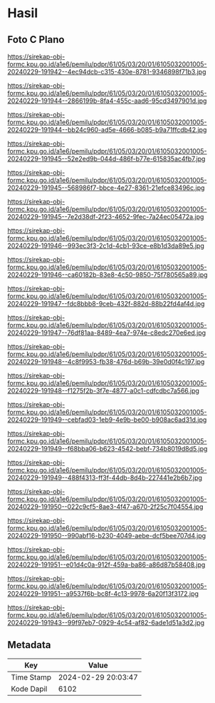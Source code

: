 # Hasil

## Foto C Plano

https://sirekap-obj-formc.kpu.go.id/a1e6/pemilu/pdpr/61/05/03/20/01/6105032001005-20240229-191942--4ec94dcb-c315-430e-8781-9346898f71b3.jpg

https://sirekap-obj-formc.kpu.go.id/a1e6/pemilu/pdpr/61/05/03/20/01/6105032001005-20240229-191944--2866199b-8fa4-455c-aad6-95cd3497901d.jpg

https://sirekap-obj-formc.kpu.go.id/a1e6/pemilu/pdpr/61/05/03/20/01/6105032001005-20240229-191944--bb24c960-ad5e-4666-b085-b9a71ffcdb42.jpg

https://sirekap-obj-formc.kpu.go.id/a1e6/pemilu/pdpr/61/05/03/20/01/6105032001005-20240229-191945--52e2ed9b-044d-486f-b77e-615835ac4fb7.jpg

https://sirekap-obj-formc.kpu.go.id/a1e6/pemilu/pdpr/61/05/03/20/01/6105032001005-20240229-191945--568986f7-bbce-4e27-8361-21efce83496c.jpg

https://sirekap-obj-formc.kpu.go.id/a1e6/pemilu/pdpr/61/05/03/20/01/6105032001005-20240229-191945--7e2d38df-2f23-4652-9fec-7a24ec05472a.jpg

https://sirekap-obj-formc.kpu.go.id/a1e6/pemilu/pdpr/61/05/03/20/01/6105032001005-20240229-191946--993ec3f3-2c1d-4cb1-93ce-e8b1d3da89e5.jpg

https://sirekap-obj-formc.kpu.go.id/a1e6/pemilu/pdpr/61/05/03/20/01/6105032001005-20240229-191946--ca60182b-83e8-4c50-9850-75f780565a89.jpg

https://sirekap-obj-formc.kpu.go.id/a1e6/pemilu/pdpr/61/05/03/20/01/6105032001005-20240229-191947--fdc8bbb8-9ceb-432f-882d-88b22fd4af4d.jpg

https://sirekap-obj-formc.kpu.go.id/a1e6/pemilu/pdpr/61/05/03/20/01/6105032001005-20240229-191947--76df81aa-8489-4ea7-974e-c8edc270e6ed.jpg

https://sirekap-obj-formc.kpu.go.id/a1e6/pemilu/pdpr/61/05/03/20/01/6105032001005-20240229-191948--4c8f9953-fb38-476d-b69b-39e0d0f4c197.jpg

https://sirekap-obj-formc.kpu.go.id/a1e6/pemilu/pdpr/61/05/03/20/01/6105032001005-20240229-191948--f1275f2b-3f7e-4877-a0c1-cdfcdbc7a566.jpg

https://sirekap-obj-formc.kpu.go.id/a1e6/pemilu/pdpr/61/05/03/20/01/6105032001005-20240229-191949--cebfad03-1eb9-4e9b-be00-b908ac6ad31d.jpg

https://sirekap-obj-formc.kpu.go.id/a1e6/pemilu/pdpr/61/05/03/20/01/6105032001005-20240229-191949--f68bba06-b623-4542-bebf-734b8019d8d5.jpg

https://sirekap-obj-formc.kpu.go.id/a1e6/pemilu/pdpr/61/05/03/20/01/6105032001005-20240229-191949--488f4313-ff3f-44db-8d4b-227441e2b6b7.jpg

https://sirekap-obj-formc.kpu.go.id/a1e6/pemilu/pdpr/61/05/03/20/01/6105032001005-20240229-191950--022c9cf5-8ae3-4f47-a670-2f25c7f04554.jpg

https://sirekap-obj-formc.kpu.go.id/a1e6/pemilu/pdpr/61/05/03/20/01/6105032001005-20240229-191950--990abf16-b230-4049-aebe-dcf5bee707d4.jpg

https://sirekap-obj-formc.kpu.go.id/a1e6/pemilu/pdpr/61/05/03/20/01/6105032001005-20240229-191951--e01d4c0a-912f-459a-ba86-a86d87b58408.jpg

https://sirekap-obj-formc.kpu.go.id/a1e6/pemilu/pdpr/61/05/03/20/01/6105032001005-20240229-191951--a9537f6b-bc8f-4c13-9978-6a20f13f3172.jpg

https://sirekap-obj-formc.kpu.go.id/a1e6/pemilu/pdpr/61/05/03/20/01/6105032001005-20240229-191943--99f97eb7-0929-4c54-af82-6ade1d51a3d2.jpg


## Metadata

| Key        | Value               |
| ---------- | ------------------- |
| Time Stamp | 2024-02-29 20:03:47 |
| Kode Dapil | 6102                |



